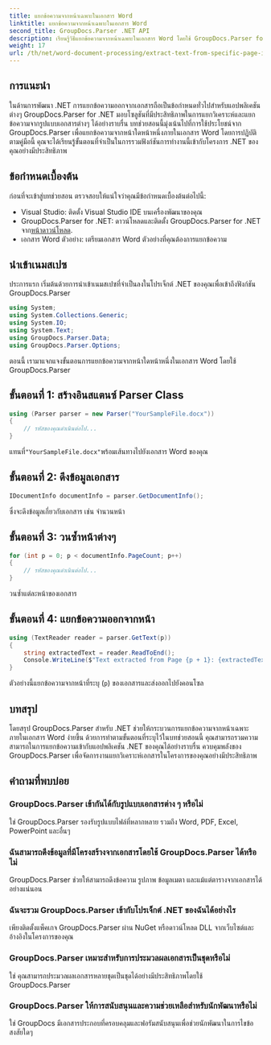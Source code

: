 ```yaml
---
title: แยกข้อความจากหน้าเฉพาะในเอกสาร Word
linktitle: แยกข้อความจากหน้าเฉพาะในเอกสาร Word
second_title: GroupDocs.Parser .NET API
description: เรียนรู้วิธีแยกข้อความจากหน้าเฉพาะในเอกสาร Word โดยใช้ GroupDocs.Parser for .NET รวมความสามารถในการแยกข้อความเข้ากับ .NET ของคุณ
weight: 17
url: /th/net/word-document-processing/extract-text-from-specific-page-in-word-document/
---
```

## การแนะนำ
ในด้านการพัฒนา .NET การแยกข้อความออกจากเอกสารถือเป็นข้อกำหนดทั่วไปสำหรับแอปพลิเคชันต่างๆ GroupDocs.Parser for .NET มอบโซลูชันที่มีประสิทธิภาพในการแยกวิเคราะห์และแยกข้อความจากรูปแบบเอกสารต่างๆ ได้อย่างราบรื่น บทช่วยสอนนี้มุ่งเน้นไปที่การใช้ประโยชน์จาก GroupDocs.Parser เพื่อแยกข้อความจากหน้าใดหน้าหนึ่งภายในเอกสาร Word โดยการปฏิบัติตามคู่มือนี้ คุณจะได้เรียนรู้ขั้นตอนที่จำเป็นในการรวมฟังก์ชันการทำงานนี้เข้ากับโครงการ .NET ของคุณอย่างมีประสิทธิภาพ
## ข้อกำหนดเบื้องต้น
ก่อนที่จะเข้าสู่บทช่วยสอน ตรวจสอบให้แน่ใจว่าคุณมีข้อกำหนดเบื้องต้นต่อไปนี้:
- Visual Studio: ติดตั้ง Visual Studio IDE บนเครื่องพัฒนาของคุณ
-  GroupDocs.Parser for .NET: ดาวน์โหลดและติดตั้ง GroupDocs.Parser for .NET จาก[หน้าดาวน์โหลด](https://releases.groupdocs.com/parser/net/).
- เอกสาร Word ตัวอย่าง: เตรียมเอกสาร Word ตัวอย่างที่คุณต้องการแยกข้อความ

## นำเข้าเนมสเปซ
ประการแรก เริ่มต้นด้วยการนำเข้าเนมสเปซที่จำเป็นลงในโปรเจ็กต์ .NET ของคุณเพื่อเข้าถึงฟังก์ชัน GroupDocs.Parser
```csharp
using System;
using System.Collections.Generic;
using System.IO;
using System.Text;
using GroupDocs.Parser.Data;
using GroupDocs.Parser.Options;
```

ตอนนี้ เรามาแจกแจงขั้นตอนการแยกข้อความจากหน้าใดหน้าหนึ่งในเอกสาร Word โดยใช้ GroupDocs.Parser
## ขั้นตอนที่ 1: สร้างอินสแตนซ์ Parser Class
```csharp
using (Parser parser = new Parser("YourSampleFile.docx"))
{
    // รหัสของคุณดำเนินต่อไป...
}
```
 แทนที่`"YourSampleFile.docx"`พร้อมเส้นทางไปยังเอกสาร Word ของคุณ
## ขั้นตอนที่ 2: ดึงข้อมูลเอกสาร
```csharp
IDocumentInfo documentInfo = parser.GetDocumentInfo();
```
ซึ่งจะดึงข้อมูลเกี่ยวกับเอกสาร เช่น จำนวนหน้า
## ขั้นตอนที่ 3: วนซ้ำหน้าต่างๆ
```csharp
for (int p = 0; p < documentInfo.PageCount; p++)
{
    // รหัสของคุณดำเนินต่อไป...
}
```
วนซ้ำแต่ละหน้าของเอกสาร
## ขั้นตอนที่ 4: แยกข้อความออกจากหน้า
```csharp
using (TextReader reader = parser.GetText(p))
{
    string extractedText = reader.ReadToEnd();
    Console.WriteLine($"Text extracted from Page {p + 1}: {extractedText}");
}
```
ตัวอย่างนี้แยกข้อความจากหน้าที่ระบุ (`p`) ของเอกสารและส่งออกไปยังคอนโซล

## บทสรุป
โดยสรุป GroupDocs.Parser สำหรับ .NET ช่วยให้กระบวนการแยกข้อความจากหน้าเฉพาะภายในเอกสาร Word ง่ายขึ้น ด้วยการทำตามขั้นตอนที่ระบุไว้ในบทช่วยสอนนี้ คุณสามารถรวมความสามารถในการแยกข้อความเข้ากับแอปพลิเคชัน .NET ของคุณได้อย่างราบรื่น ควบคุมพลังของ GroupDocs.Parser เพื่อจัดการงานแยกวิเคราะห์เอกสารในโครงการของคุณอย่างมีประสิทธิภาพ

## คำถามที่พบบ่อย
### GroupDocs.Parser เข้ากันได้กับรูปแบบเอกสารต่าง ๆ หรือไม่
ใช่ GroupDocs.Parser รองรับรูปแบบไฟล์ที่หลากหลาย รวมถึง Word, PDF, Excel, PowerPoint และอื่นๆ
### ฉันสามารถดึงข้อมูลที่มีโครงสร้างจากเอกสารโดยใช้ GroupDocs.Parser ได้หรือไม่
GroupDocs.Parser ช่วยให้สามารถดึงข้อความ รูปภาพ ข้อมูลเมตา และแม้แต่ตารางจากเอกสารได้อย่างแน่นอน
### ฉันจะรวม GroupDocs.Parser เข้ากับโปรเจ็กต์ .NET ของฉันได้อย่างไร
เพียงติดตั้งแพ็คเกจ GroupDocs.Parser ผ่าน NuGet หรือดาวน์โหลด DLL จากเว็บไซต์และอ้างอิงในโครงการของคุณ
### GroupDocs.Parser เหมาะสำหรับการประมวลผลเอกสารเป็นชุดหรือไม่
ใช่ คุณสามารถประมวลผลเอกสารหลายชุดเป็นชุดได้อย่างมีประสิทธิภาพโดยใช้ GroupDocs.Parser
### GroupDocs.Parser ให้การสนับสนุนและความช่วยเหลือสำหรับนักพัฒนาหรือไม่
ใช่ GroupDocs มีเอกสารประกอบที่ครอบคลุมและฟอรัมสนับสนุนเพื่อช่วยนักพัฒนาในการไขข้อสงสัยใดๆ